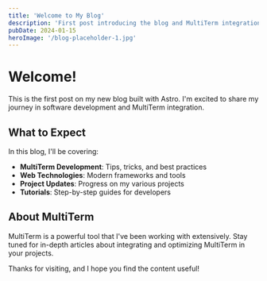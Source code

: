 ```yaml
---
title: 'Welcome to My Blog'
description: 'First post introducing the blog and MultiTerm integration'
pubDate: 2024-01-15
heroImage: '/blog-placeholder-1.jpg'
---
```


# Welcome!

This is the first post on my new blog built with Astro. I'm excited to share my journey in software development and MultiTerm integration.

## What to Expect

In this blog, I'll be covering:

- **MultiTerm Development**: Tips, tricks, and best practices
- **Web Technologies**: Modern frameworks and tools
- **Project Updates**: Progress on my various projects
- **Tutorials**: Step-by-step guides for developers

## About MultiTerm

MultiTerm is a powerful tool that I've been working with extensively. Stay tuned for in-depth articles about integrating and optimizing MultiTerm in your projects.

Thanks for visiting, and I hope you find the content useful!
